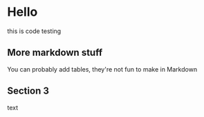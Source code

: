 # Hello

this is code testing

## More markdown stuff
You can probably add tables, they're not fun to make in Markdown

## Section 3
text